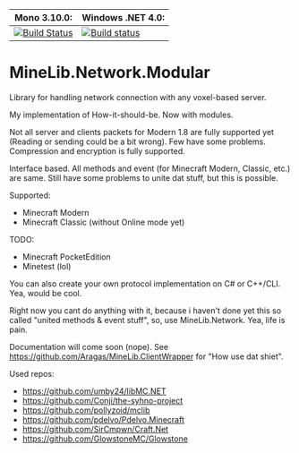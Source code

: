 **Mono 3.10.0:** | **Windows .NET 4.0:**
------------ | -------------
[![Build Status](https://travis-ci.org/Aragas/MineLib.Network.Modular.svg)](https://travis-ci.org/Aragas/MineLib.Network.Modular) | [![Build status](https://ci.appveyor.com/api/projects/status/7hahx2d3jkvxj4w0?svg=true)](https://ci.appveyor.com/project/Aragas/minelib-network-modular)

MineLib.Network.Modular
===============

Library for handling network connection with any voxel-based server.

My implementation of How-it-should-be. Now with modules.

Not all server and clients packets for Modern 1.8 are fully supported yet (Reading or sending could be a bit wrong). Few have some problems. Compression and encryption is fully supported. 

Interface based. All methods and event (for Minecraft Modern, Classic, etc.) are same. Still have some problems to unite dat stuff, but this is possible.

Supported:
* Minecraft Modern
* Minecraft Classic (without Online mode yet)

TODO:
* Minecraft PocketEdition
* Minetest (lol)

You can also create your own protocol implementation on C# or C++/CLI. Yea, would be cool.

Right now you cant do anything with it, because i haven't done yet this so called "united methods & event stuff", so, use MineLib.Network. Yea, life is pain.

Documentation will come soon (nope).
See https://github.com/Aragas/MineLib.ClientWrapper for "How use dat shiet".

Used repos:
* https://github.com/umby24/libMC.NET
* https://github.com/Conji/the-syhno-project
* https://github.com/pollyzoid/mclib
* https://github.com/pdelvo/Pdelvo.Minecraft
* https://github.com/SirCmpwn/Craft.Net
* https://github.com/GlowstoneMC/Glowstone

